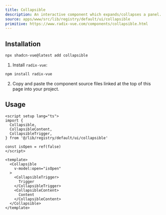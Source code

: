 ```yaml
--- 
title: Collapsible
description: An interactive component which expands/collapses a panel.
source: apps/www/src/lib/registry/default/ui/collapsible 
primitive: https://www.radix-vue.com/components/collapsible.html
---
```



<ComponentPreview name="CollapsibleDemo" /> 



## Installation

```bash
npx shadcn-vue@latest add collapsible
```

<ManualInstall>

1. Install `radix-vue`:

```bash
npm install radix-vue
```

2. Copy and paste the component source files linked at the top of this page into your project.
</ManualInstall>

## Usage

```vue
<script setup lang="ts">
import {
  Collapsible,
  CollapsibleContent,
  CollapsibleTrigger,
} from '@/lib/registry/default/ui/collapsible'

const isOpen = ref(false)
</script>

<template>
  <Collapsible
    v-model:open="isOpen"
  >
    <CollapsibleTrigger>
      Trigger
    </CollapsibleTrigger>
    <CollapsibleContent>
      Content
    </CollapsibleContent>
  </Collapsible>
</template>
```